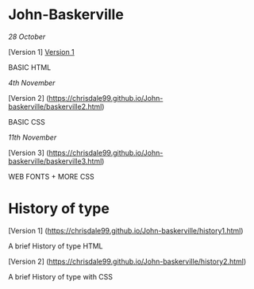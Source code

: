 # John-Baskerville

*28 October*

[Version 1] <a href="https://chrisdale99.github.io/John-baskerville/baskerville.html">Version 1</a>


BASIC HTML

*4th November*

[Version 2] (https://chrisdale99.github.io/John-baskerville/baskerville2.html)

BASIC CSS

*11th November*

[Version 3] (https://chrisdale99.github.io/John-baskerville/baskerville3.html)

WEB FONTS + MORE CSS

# History of type

[Version 1] (https://chrisdale99.github.io/John-baskerville/history1.html)

A brief History of type HTML

[Version 2] (https://chrisdale99.github.io/John-baskerville/history2.html)

A brief History of type with CSS

